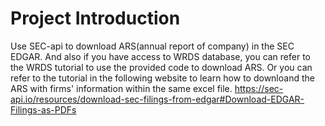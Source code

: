 # Project Introduction
Use SEC-api to download ARS(annual report of company) in the SEC EDGAR. And also if you have access to WRDS database, you can refer to the WRDS tutorial to use the provided code to download ARS.
Or you can refer to the tutorial in the following website to learn how to downloand the ARS with firms' information within the same excel file. https://sec-api.io/resources/download-sec-filings-from-edgar#Download-EDGAR-Filings-as-PDFs

